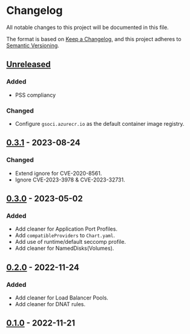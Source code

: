 # Changelog

All notable changes to this project will be documented in this file.

The format is based on [Keep a Changelog](https://keepachangelog.com/en/1.0.0/),
and this project adheres to [Semantic Versioning](https://semver.org/spec/v2.0.0.html).

## [Unreleased]

### Added
- PSS compliancy
### Changed

- Configure `gsoci.azurecr.io` as the default container image registry.

## [0.3.1] - 2023-08-24

### Changed

- Extend ignore for CVE-2020-8561.
- Ignore CVE-2023-3978 & CVE-2023-32731.

## [0.3.0] - 2023-05-02

### Added

- Add cleaner for Application Port Profiles.
- Add `compatibleProviders` to `Chart.yaml`.
- Add use of runtime/default seccomp profile.
- Add cleaner for NamedDisks(Volumes).

## [0.2.0] - 2022-11-24

### Added

- Add cleaner for Load Balancer Pools.
- Add cleaner for DNAT rules.

## [0.1.0] - 2022-11-21


[Unreleased]: https://github.com/giantswarm/cluster-api-cleaner-cloud-director/compare/v0.3.1...HEAD
[0.3.1]: https://github.com/giantswarm/cluster-api-cleaner-cloud-director/compare/v0.3.0...v0.3.1
[0.3.0]: https://github.com/giantswarm/cluster-api-cleaner-cloud-director/compare/v0.2.0...v0.3.0
[0.2.0]: https://github.com/giantswarm/cluster-api-cleaner-cloud-director/compare/v0.1.0...v0.2.0
[0.1.0]: https://github.com/giantswarm/cluster-api-cleaner-cloud-director/releases/tag/v0.1.0
